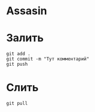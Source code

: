 # Assasin

# Залить

    git add .
    git commit -m "Тут комментарий"
    git push

# Слить

    git pull